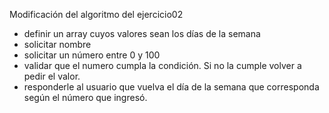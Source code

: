 Modificación del algoritmo del ejercicio02

- definir un array cuyos valores sean los días de la semana
- solicitar nombre
- solicitar un número entre 0 y 100
- validar que el numero cumpla la condición. Si no la cumple volver a pedir el valor.
- responderle al usuario que vuelva el día de la semana que corresponda según el número que ingresó.



